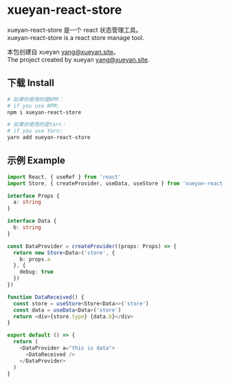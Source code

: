 # xueyan-react-store

xueyan-react-store 是一个 react 状态管理工具。  
xueyan-react-store is a react store manage tool.  

本包创建自 xueyan <yang@xueyan.site>。  
The project created by xueyan <yang@xueyan.site>.  

## 下载 Install

```bash
# 如果你使用的是NPM：
# if you use NPM: 
npm i xueyan-react-store

# 如果你使用的是Yarn：
# if you use Yarn: 
yarn add xueyan-react-store
```

## 示例 Example

```ts
import React, { useRef } from 'react'
import Store, { createProvider, useData, useStore } from 'xueyan-react-store'

interface Props {
  a: string
}

interface Data {
  b: string
}

const DataProvider = createProvider((props: Props) => {
  return new Store<Data>('store', {
    b: props.a
  }, {
    debug: true
  })
})

function DataReceived() {
  const store = useStore<Store<Data>>('store')
  const data = useData<Data>('store')
  return <div>{store.type} {data.b}</div>
}

export default () => {
  return (
    <DataProvider a="this is data">
      <DataReceived />
    </DataProvider>
  )
}
```
